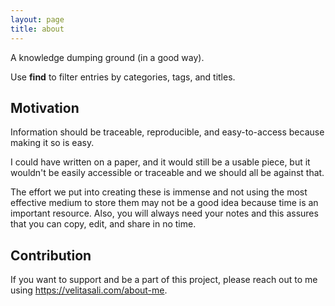 ```yaml
---
layout: page
title: about
---
```


A knowledge dumping ground (in a good way). 

Use **find** to filter entries by categories, tags, and titles.

## Motivation

Information should be traceable, reproducible, and easy-to-access because making it so is easy.

I could have written on a paper, and it would still be a usable piece, but it wouldn't be easily accessible or traceable and we should all be against that.

The effort we put into creating these is immense and not using the most effective medium to store them may not be a good idea because time is an important resource. Also, you will always need your notes and this assures that you can copy, edit, and share in no time.

## Contribution

If you want to support and be a part of this project, please reach out to me using <https://velitasali.com/about-me>.




